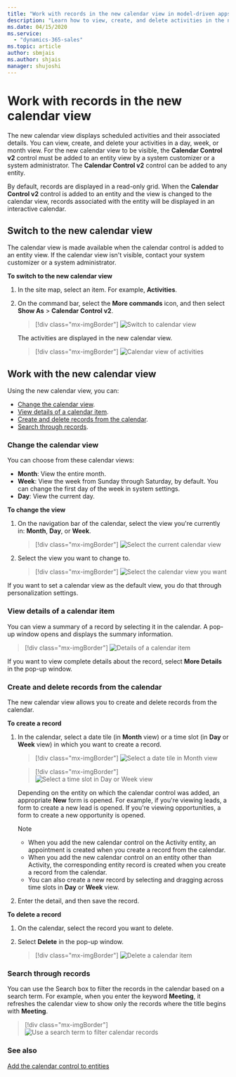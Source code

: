 ```yaml
---
title: "Work with records in the new calendar view in model-driven apps | MicrosoftDocs"
description: "Learn how to view, create, and delete activities in the new calendar view."
ms.date: 04/15/2020
ms.service:
  - "dynamics-365-sales"
ms.topic: article
author: sbmjais
ms.author: shjais
manager: shujoshi
---
```


# Work with records in the new calendar view

The new calendar view displays scheduled activities and their associated details. You can view, create, and delete your activities in a day, week, or month view. For the new calendar view to be visible, the **Calendar Control v2** control must be added to an entity view by a system customizer or a system administrator. The **Calendar Control v2** control can be added to any entity.

By default, records are displayed in a read-only grid. When the **Calendar Control v2** control is added to an entity and the view is changed to the calendar view, records associated with the entity will be displayed in an interactive calendar.

## Switch to the new calendar view

The calendar view is made available when the calendar control is added to an entity view. If the calendar view isn't visible, contact your system customizer or a system administrator.

**To switch to the new calendar view**

1.  In the site map, select an item. For example, **Activities**.

2.  On the command bar, select the **More commands** icon, and then select **Show As** > **Calendar Control v2**.

    > [!div class="mx-imgBorder"]
    > ![Switch to calendar view](media/switch-calendar-view.png "Switch to calendar view") 

    The activities are displayed in the new calendar view.

    > [!div class="mx-imgBorder"]
    > ![Calendar view of activities](media/cal-view.png "Calendar view of activities") 

## Work with the new calendar view

Using the new calendar view, you can:

- [Change the calendar view](#change-the-calendar-view).
- [View details of a calendar item](#view-details-of-a-calendar-item).
- [Create and delete records from the calendar](#create-and-delete-records-from-the-calendar).
- [Search through records](#search-through-records).

### Change the calendar view

You can choose from these calendar views:

- **Month**: View the entire month.
- **Week**: View the week from Sunday through Saturday, by default. You can change the first day of the week in system settings.
- **Day**: View the current day.

**To change the view**

1.  On the navigation bar of the calendar, select the view you're currently in: **Month**, **Day**, or **Week**.

    > [!div class="mx-imgBorder"]
    > ![Select the current calendar view](media/cal-nav-bar.png "Select the current calendar view") 

2.  Select the view you want to change to.

    > [!div class="mx-imgBorder"]
    > ![Select the calendar view you want](media/cal-change-view.png "Select the calendar view you want") 

If you want to set a calendar view as the default view, you do that through personalization settings.

### View details of a calendar item

You can view a summary of a record by selecting it in the calendar. A pop-up window opens and displays the summary information.

> [!div class="mx-imgBorder"]
> ![Details of a calendar item](media/details-pop-up.png "Details of a calendar item") 

If you want to view complete details about the record, select **More Details** in the pop-up window.

### Create and delete records from the calendar

The new calendar view allows you to create and delete records from the calendar.

**To create a record**

1.  In the calendar, select a date tile (in **Month** view) or a time slot (in **Day** or **Week** view) in which you want to create a record.

    > [!div class="mx-imgBorder"]
    > ![Select a date tile in Month view](media/date-tile.png "Select a date tile in Month view")

    > [!div class="mx-imgBorder"]
    > ![Select a time slot in Day or Week view](media/time-slot.png "Select a time slot in Day or Week view") 

    Depending on the entity on which the calendar control was added, an appropriate **New** form is opened. For example, if you're viewing leads, a form to create a new lead is opened. If you're viewing opportunities, a form to create a new opportunity is opened.

    > [!NOTE]
    > - When you add the new calendar control on the Activity entity, an appointment is created when you create a record from the calendar.
    > - When you add the new calendar control on an entity other than Activity, the corresponding entity record is created when you create a record from the calendar.
    > - You can also create a new record by selecting and dragging across time slots in **Day** or **Week** view.

2.  Enter the detail, and then save the record. 

**To delete a record**

1.  On the calendar, select the record you want to delete.

2.  Select **Delete** in the pop-up window.

    > [!div class="mx-imgBorder"]
    > ![Delete a calendar item](media/delete-record-cal.png "Delete a calendar item")

### Search through records

You can use the Search box to filter the records in the calendar based on a search term. For example, when you enter the keyword **Meeting**, it refreshes the calendar view to show only the records where the title begins with **Meeting**.

> [!div class="mx-imgBorder"]
> ![Use a search term to filter calendar records](media/search-cal.png "Use a search term to filter calendar records")

### See also

[Add the calendar control to entities](../maker/model-driven-apps/add-calendar-control.md)
